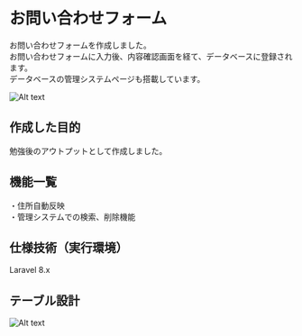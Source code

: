 # お問い合わせフォーム

お問い合わせフォームを作成しました。  
お問い合わせフォームに入力後、内容確認画面を経て、データベースに登録されます。  
データベースの管理システムページも搭載しています。

![Alt text](<スクリーンショット 2023-09-02 121136.png>)

## 作成した目的

勉強後のアウトプットとして作成しました。

## 機能一覧

・住所自動反映  
・管理システムでの検索、削除機能

## 仕様技術（実行環境）

Laravel 8.x

## テーブル設計

![Alt text](<スクリーンショット 2023-09-02 120743.png>)
